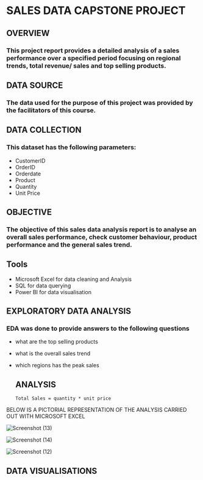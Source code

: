 # SALES DATA CAPSTONE PROJECT

## OVERVIEW 
### This project report provides a detailed analysis of a sales performance over a specified period focusing on regional trends, total revenue/ sales and top selling products.

## DATA SOURCE
### The data used for the purpose of this project was provided by the facilitators of this course. 

## DATA COLLECTION 
### This dataset has the following parameters:
- CustomerID
- OrderID
- Orderdate
- Product
- Quantity
- Unit Price

## OBJECTIVE
### The objective of this sales data analysis report is to analyse an overall sales performance, check customer behaviour, product performance and the general sales trend.

## Tools
- Microsoft Excel for data cleaning and Analysis
- SQL for data querying
- Power BI for data visualisation

## EXPLORATORY DATA ANALYSIS 
### EDA was done to provide answers to the following questions 
- what are the top selling products
- what is the overall sales trend
- which regions has the peak sales

  ## ANALYSIS
  ```
  Total Sales = quantity * unit price

BELOW IS A PICTORIAL REPRESENTATION OF THE ANALYSIS CARRIED OUT WITH MICROSOFT EXCEL




  
  ![Screenshot (13)](https://github.com/user-attachments/assets/0b9d97ba-7124-42d9-8213-1a079a8d8484)

  




![Screenshot (14)](https://github.com/user-attachments/assets/6bb4de5c-9793-45c1-b227-404836a6bae7)



![Screenshot (12)](https://github.com/user-attachments/assets/b4a49db7-73b3-42ac-bb44-b1098f24c530)


## DATA VISUALISATIONS 
